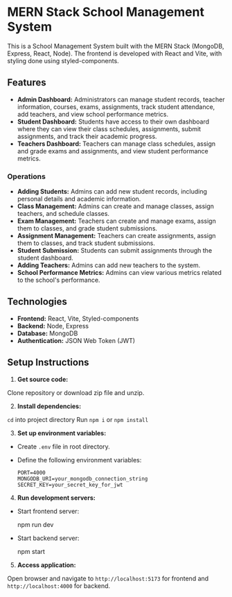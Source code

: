 # MERN Stack School Management System

This is a School Management System built with the MERN Stack (MongoDB, Express, React, Node). The frontend is developed with React and Vite, with styling done using styled-components.

## Features

- **Admin Dashboard:** Administrators can manage student records, teacher information, courses, exams, assignments, track student attendance, add teachers, and view school performance metrics.
- **Student Dashboard:** Students have access to their own dashboard where they can view their class schedules, assignments, submit assignments, and track their academic progress.
- **Teachers Dashboard:** Teachers can manage class schedules, assign and grade exams and assignments, and view student performance metrics.

### Operations

- **Adding Students:** Admins can add new student records, including personal details and academic information.
- **Class Management:** Admins can create and manage classes, assign teachers, and schedule classes.
- **Exam Management:** Teachers can create and manage exams, assign them to classes, and grade student submissions.
- **Assignment Management:** Teachers can create assignments, assign them to classes, and track student submissions.
- **Student Submission:** Students can submit assignments through the student dashboard.
- **Adding Teachers:** Admins can add new teachers to the system.
- **School Performance Metrics:** Admins can view various metrics related to the school's performance.

## Technologies

- **Frontend:** React, Vite, Styled-components
- **Backend:** Node, Express
- **Database:** MongoDB
- **Authentication:** JSON Web Token (JWT)

## Setup Instructions

1. **Get source code:**

Clone repository or download zip file and unzip.

2. **Install dependencies:**

`cd` into project directory
Run `npm i` or `npm install`


3. **Set up environment variables:**

- Create `.env` file in root directory.
- Define the following environment variables:

  ```
  PORT=4000
  MONGODB_URI=your_mongodb_connection_string
  SECRET_KEY=your_secret_key_for_jwt
  ```

4. **Run development servers:**

- Start frontend server:

  npm run dev

- Start backend server:

  npm start

5. **Access application:**

Open browser and navigate to `http://localhost:5173` for frontend and `http://localhost:4000` for backend.